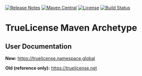[![Release Notes](https://img.shields.io/github/v/release/christian-schlichtherle/truelicense-maven-archetype)](https://github.com/christian-schlichtherle/truelicense-maven-archetype/releases/latest)
[![Maven Central](https://img.shields.io/maven-central/v/global.namespace.truelicense-maven-archetype/truelicense-maven-archetype)](https://search.maven.org/search?q=g:global.namespace.truelicense-maven-archetype) 
[![License](https://img.shields.io/github/license/christian-schlichtherle/truelicense-maven-archetype)](https://github.com/christian-schlichtherle/truelicense-maven-archetype/blob/master/LICENSE)
[![Build Status](https://api.travis-ci.org/christian-schlichtherle/truelicense-maven-archetype.svg)](https://travis-ci.org/christian-schlichtherle/truelicense-maven-archetype)

# TrueLicense Maven Archetype

## User Documentation

**New:** https://truelicense.namespace.global

**Old (reference only):** https://truelicense.net
